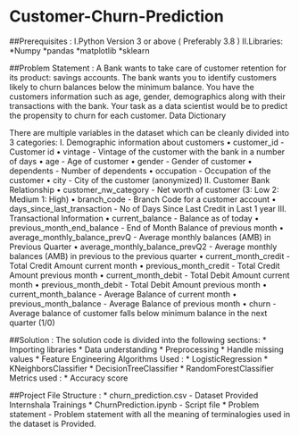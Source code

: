 # Customer-Churn-Prediction

##Prerequisites :
  I.Python Version 3 or above ( Preferably 3.8 )
  II.Libraries:
  				*Numpy
				*pandas
				*matplotlib
				*sklearn

##Problem Statement : 
A Bank wants to take care of customer retention for its product: savings accounts. The bank wants you to identify customers likely to churn balances below the minimum balance. You have the customers information such as age, gender, demographics along with their transactions with the bank.
Your task as a data scientist would be to predict the propensity to churn for each customer.
Data Dictionary

There are multiple variables in the dataset which can be cleanly divided into 3 categories:
I. Demographic information about customers
    • customer_id - Customer id 
    • vintage - Vintage of the customer with the bank in a number of days 
    • age - Age of customer 
    • gender - Gender of customer 
    • dependents - Number of dependents 
    • occupation - Occupation of the customer 
    • city - City of the customer (anonymized) 
II. Customer Bank Relationship
    • customer_nw_category - Net worth of customer (3: Low 2: Medium 1: High) 
    • branch_code - Branch Code for a customer account 
    • days_since_last_transaction - No of Days Since Last Credit in Last 1 year 
III. Transactional Information
    • current_balance - Balance as of today 
    • previous_month_end_balance - End of Month Balance of previous month 
    • average_monthly_balance_prevQ - Average monthly balances (AMB) in Previous Quarter 
    • average_monthly_balance_prevQ2 - Average monthly balances (AMB) in previous to the previous quarter 
    • current_month_credit - Total Credit Amount current month 
    • previous_month_credit - Total Credit Amount previous month 
    • current_month_debit - Total Debit Amount current month 
    • previous_month_debit - Total Debit Amount previous month 
    • current_month_balance - Average Balance of current month 
    • previous_month_balance - Average Balance of previous month 
    • churn - Average balance of customer falls below minimum balance in the next quarter (1/0) 
	

##Solution :
	The solution code is divided into the following sections:
		* Importing libraries
		* Data understanding
		* Preprocessing
		* Handle missing values
		* Feature Engineering
 	Algorithms Used :
		* LogisticRegression
 		* KNeighborsClassifier
 		* DecisionTreeClassifier
 		* RandomForestClassifier
	Metrics used :
		* Accuracy score

##Project File Structure :
	* churn_prediction.csv - Dataset Provided Internshala Trainings 
	* ChurnPrediction.ipynb - Script file 
	* Problem statement - Problem statement with all the  meaning of terminalogies used in the dataset is Provided.
